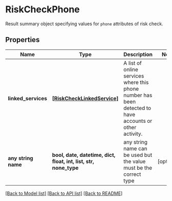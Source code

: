 # RiskCheckPhone

Result summary object specifying values for `phone` attributes of risk check.

## Properties
Name | Type | Description | Notes
------------ | ------------- | ------------- | -------------
**linked_services** | [**[RiskCheckLinkedService]**](RiskCheckLinkedService.md) | A list of online services where this phone number has been detected to have accounts or other activity. | 
**any string name** | **bool, date, datetime, dict, float, int, list, str, none_type** | any string name can be used but the value must be the correct type | [optional]

[[Back to Model list]](../README.md#documentation-for-models) [[Back to API list]](../README.md#documentation-for-api-endpoints) [[Back to README]](../README.md)


